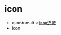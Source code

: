 #  icon  
- quantumult x
[json连接](https://github.com/Springsu313/quantumult/blob/7dd90b17350767a47a7e65263c80631617947cb3/spring-mini.json)
- loon
